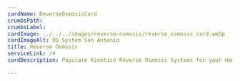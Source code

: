 ```yaml
---
cardName: ReverseOsmosisCard
crumbsPath: 
crumbsLabel: 
cardImage: ../../../images/reverse-osmosis/reverse_osmosis_card.webp
cardImageAlt: RO System San Antonio
title: Reverse Osmosis
serviceLink: /#
cardDescription: Populare Kinetico Reverse Osmosis Systems for your Home, Rental, Duplex, Complex, Restaurant and more. 

---
```

